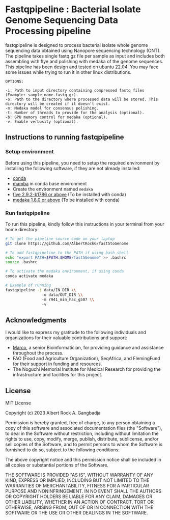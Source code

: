 
# Fastqpipeline : Bacterial Isolate Genome Sequencing Data Processing pipeline

fastqpipeline is designed to process bacterial isolate whole genome sequencing data obtained using Nanopore sequencing technology (ONT). The pipeline takes single fastq.gz file per sample as input and includes both assembling with flye and polishing with medaka of the genome sequences. This pipeline has been design and tested on ubuntu 22.04. You may face some issues while trying to run it in other linux distributions.

```
OPTIONS:

-i: Path to input directory containing compressed fastq files (Example: sample_name.fastq.gz).
-o: Path to the directory where processed data will be stored. This directory will be created if it doesn't exist.
-m: Medaka model for consensus polishing.
-t: Number of threads to provide for the analysis (optional).
-b: GPU memory control for medaka (optional).
-v: Enable verbosity (optional).
```

## Instructions to running fastqpipeline 
### Setup environment
Before using this pipeline, you need to setup the required environment by installing the following software, if they are not already installed:
- [conda](https://conda.io/projects/conda/en/latest/user-guide/install/index.html) 
- [mamba](https://mamba.readthedocs.io/en/latest/mamba-installation.html#mamba-install) in conda base environment
- Create the environment named `medaka`
- [flye 2.9.2-b1786 or above](https://github.com/fenderglass/Flye) (To be installed with conda)
- [medaka 1.8.0 or above](https://anaconda.org/bioconda/medaka) (To be installed with conda)

### Run fastqpipeline

To run this pipeline, kindly follow this instructions in your terminal from your home directory:

```bash
# To get the pipeline source code on your laptop
git clone https://github.com/AlbertRockG/fast5toGenome

# To add fastqpipeline to the PATH if using bash shell
echo "export PATH=$PATH:$HOME/fast5Genome" >> .bashrc
source .bashrc

# To activate the medaka environment, if using conda
conda activate medaka

# Example of running
fastqpipeline -i data/IN_DIR \\
                -o data/OUT_DIR \\
                -m r941_min_hac_g507 \\
                -v
```

## Acknowledgments

I would like to express my gratitude to the following individuals and organizations for their valuable contributions and support:

- [Marco](https://github.com/zwets), a senior Bioinformatician, for providing guidance and assistance throughout the process.
- FAO (Food and Agriculture Organization), SeqAfrica, and FlemingFund for their support in funding and resources.
- The Noguchi Memorial Institute for Medical Research for providing the infrastructure and facilities for this project.

## License

MIT License

Copyright (c) 2023 Albert Rock A. Gangbadja

Permission is hereby granted, free of charge, to any person obtaining a copy
of this software and associated documentation files (the "Software"), to deal
in the Software without restriction, including without limitation the rights
to use, copy, modify, merge, publish, distribute, sublicense, and/or sell
copies of the Software, and to permit persons to whom the Software is
furnished to do so, subject to the following conditions:

The above copyright notice and this permission notice shall be included in all
copies or substantial portions of the Software.

THE SOFTWARE IS PROVIDED "AS IS", WITHOUT WARRANTY OF ANY KIND, EXPRESS OR
IMPLIED, INCLUDING BUT NOT LIMITED TO THE WARRANTIES OF MERCHANTABILITY,
FITNESS FOR A PARTICULAR PURPOSE AND NONINFRINGEMENT. IN NO EVENT SHALL THE
AUTHORS OR COPYRIGHT HOLDERS BE LIABLE FOR ANY CLAIM, DAMAGES OR OTHER
LIABILITY, WHETHER IN AN ACTION OF CONTRACT, TORT OR OTHERWISE, ARISING FROM,
OUT OF OR IN CONNECTION WITH THE SOFTWARE OR THE USE OR OTHER DEALINGS IN THE
SOFTWARE.
